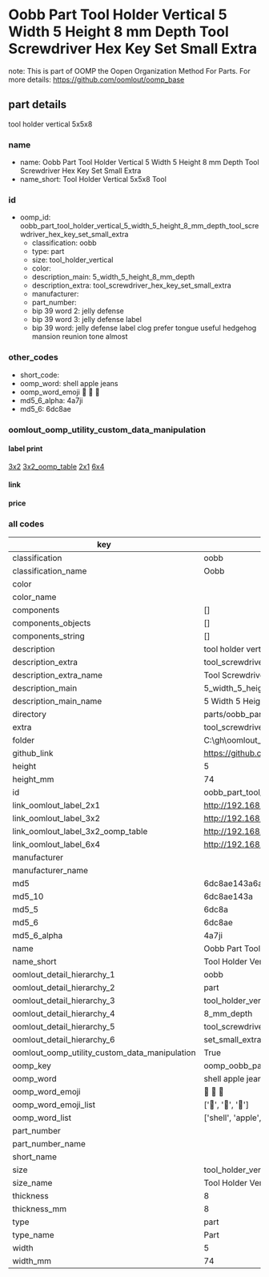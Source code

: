 # Oobb Part Tool Holder Vertical 5 Width 5 Height 8 mm Depth Tool Screwdriver Hex Key Set Small Extra  

note: This is part of OOMP the Oopen Organization Method For Parts. For more details: https://github.com/oomlout/oomp_base

##  part details
  



tool holder vertical 5x5x8



### name
* name: Oobb Part Tool Holder Vertical 5 Width 5 Height 8 mm Depth Tool Screwdriver Hex Key Set Small Extra
* name_short: Tool Holder Vertical 5x5x8 Tool
### id
* oomp_id: oobb_part_tool_holder_vertical_5_width_5_height_8_mm_depth_tool_screwdriver_hex_key_set_small_extra
  * classification: oobb
  * type: part
  * size: tool_holder_vertical
  * color: 
  * description_main: 5_width_5_height_8_mm_depth
  * description_extra: tool_screwdriver_hex_key_set_small_extra
  * manufacturer: 
  * part_number: 
  * bip 39 word 2: jelly defense
  * bip 39 word 3: jelly defense label
  * bip 39 word: jelly defense label clog prefer tongue useful hedgehog mansion reunion tone almost

### other_codes
* short_code: 
* oomp_word: shell apple jeans
* oomp_word_emoji :shell: :apple: :jeans:
* md5_6_alpha: 4a7ji
* md5_6: 6dc8ae






### oomlout_oomp_utility_custom_data_manipulation
#### label print
[3x2](http://192.168.1.245:1112/?label=oomp%204a7ji)
[3x2_oomp_table](http://192.168.1.108:1112/?label=oomp%204a7ji)
[2x1](http://192.168.1.242:1112/?label=oomp%204a7ji)
[6x4](http://192.168.1.55:1112/?label=oomp%204a7ji)    

#### link

                              

#### price







### all codes 
| key | value |  
| --- | --- |  
| classification | oobb |  
| classification_name | Oobb |  
| color |  |  
| color_name |  |  
| components | [] |  
| components_objects | [] |  
| components_string | [] |  
| description | tool holder vertical 5x5x8 |  
| description_extra | tool_screwdriver_hex_key_set_small_extra |  
| description_extra_name | Tool Screwdriver Hex Key Set Small Extra |  
| description_main | 5_width_5_height_8_mm_depth |  
| description_main_name | 5 Width 5 Height 8 mm Depth |  
| directory | parts/oobb_part_tool_holder_vertical_5_width_5_height_8_mm_depth_tool_screwdriver_hex_key_set_small_extra |  
| extra | tool_screwdriver_hex_key_set_small |  
| folder | C:\gh\oomlout_oobb_version_4_generated_parts\things\oobb_part_tool_holder_vertical_5_width_5_height_8_mm_depth_tool_screwdriver_hex_key_set_small_extra |  
| github_link | https://github.com/oomlout/oomlout_oomp_part_src/tree/main/parts/oobb_part_tool_holder_vertical_5_width_5_height_8_mm_depth_tool_screwdriver_hex_key_set_small_extra |  
| height | 5 |  
| height_mm | 74 |  
| id | oobb_part_tool_holder_vertical_5_width_5_height_8_mm_depth_tool_screwdriver_hex_key_set_small_extra |  
| link_oomlout_label_2x1 | http://192.168.1.242:1112/?label=oomp%204a7ji |  
| link_oomlout_label_3x2 | http://192.168.1.245:1112/?label=oomp%204a7ji |  
| link_oomlout_label_3x2_oomp_table | http://192.168.1.108:1112/?label=oomp%204a7ji |  
| link_oomlout_label_6x4 | http://192.168.1.55:1112/?label=oomp%204a7ji |  
| manufacturer |  |  
| manufacturer_name |  |  
| md5 | 6dc8ae143a6a9dff91d4e2b8f84e5bbe |  
| md5_10 | 6dc8ae143a |  
| md5_5 | 6dc8a |  
| md5_6 | 6dc8ae |  
| md5_6_alpha | 4a7ji |  
| name | Oobb Part Tool Holder Vertical 5 Width 5 Height 8 mm Depth Tool Screwdriver Hex Key Set Small Extra |  
| name_short | Tool Holder Vertical 5x5x8 Tool |  
| oomlout_detail_hierarchy_1 | oobb |  
| oomlout_detail_hierarchy_2 | part |  
| oomlout_detail_hierarchy_3 | tool_holder_vertical |  
| oomlout_detail_hierarchy_4 | 8_mm_depth |  
| oomlout_detail_hierarchy_5 | tool_screwdriver_hex_key |  
| oomlout_detail_hierarchy_6 | set_small_extra |  
| oomlout_oomp_utility_custom_data_manipulation | True |  
| oomp_key | oomp_oobb_part_tool_holder_vertical_5_width_5_height_8_mm_depth_tool_screwdriver_hex_key_set_small_extra |  
| oomp_word | shell apple jeans |  
| oomp_word_emoji | :shell: :apple: :jeans: |  
| oomp_word_emoji_list | [':shell:', ':apple:', ':jeans:'] |  
| oomp_word_list | ['shell', 'apple', 'jeans'] |  
| part_number |  |  
| part_number_name |  |  
| short_name |  |  
| size | tool_holder_vertical |  
| size_name | Tool Holder Vertical |  
| thickness | 8 |  
| thickness_mm | 8 |  
| type | part |  
| type_name | Part |  
| width | 5 |  
| width_mm | 74 |  

